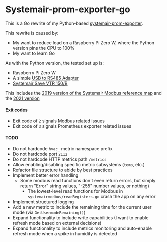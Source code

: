# Systemair-prom-exporter-go

This is a Go rewrite of my Python-based [systemair-prom-exporter](https://gitlab.com/pabaisa/systemair-prom-exporter).

This rewrite is caused by:
- My want to reduce load on a Raspberry Pi Zero W, where the Python version pins the CPU to 100%
- My want to learn Go

As with the Python version, the tested set up is:
- Raspberry Pi Zero W
- A simple [USB to RS485 Adapter](https://web.archive.org/web/20180424082558/http://www.dx.com/p/usb-to-rs485-adapter-black-green-296620)
- [Systemair Save VTR 150/B](https://www.systemair.com/en/p/save-vtr-150-b-l-1000w-396937)

This includes the [2019 version of the Systemair Modbus reference map](https://shop.systemair.com/upload/assets/SAVE_MODBUS_VARIABLE_LIST_20190116__REV__29_.PDF) and the [2021 version](https://shop.systemair.com/upload/assets/SAVE_MODBUS_VARIABLE_LIST_20210301_REV36.PDF)

#### Exit codes

- Exit code of `2` signals Modbus related issues
- Exit code of `3` signals Prometheus exporter related issues

#### TODO

- Do not hardcode `hvac_` metric namespace prefix
- Do not hardcode port `2112`
- Do not hardcode HTTP metrics path `/metrics`
- Allow enabling/disabling specific metric subsystems (`temp`, etc.)
- Refactor file structure to abide by best practices
- Implement better error handling
   - Some modbus read functions don't even return errors, but simply return "Error" string values, "-255" number values, or nothing)
	 - The lowest-level read functions for Modbus in `systemairmodbus/readRegisters.go` crash the app on any error
- Implement structured logging
- Add a new metric to include the remaining time for the current user mode (via `GetUsermodeRemaining()`)
- Expand functionality to include write capabilities (I want to enable refresh mode based on external decisions)
- Expand functionality to include metrics monitoring and auto-enable refresh mode when a spike in humidity is detected
